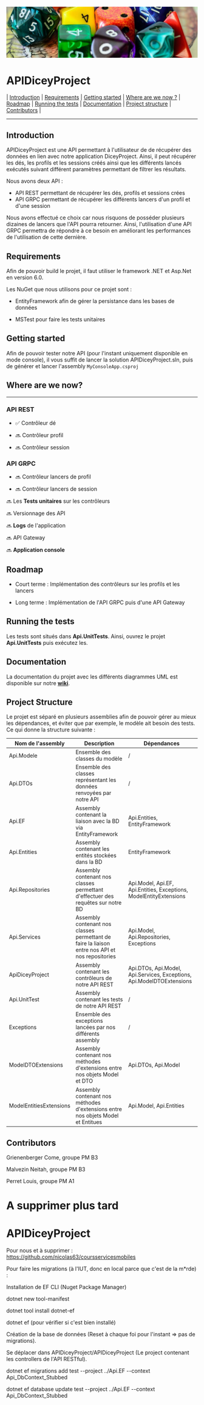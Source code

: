 ![DiceyProject Banner](./images/Banner.jpg)

# APIDiceyProject

| [Introduction](#introduction) | [Requirements](#requirements) | [Getting started](#getting-started) | [Where are we now ?](#where-are-we-now) | [Roadmap](#roadmap) | [Running the tests](#running-the-tests) | [Documentation](#documentation) | [Project structure](#project-structure) | [Contributors](#contributors) | 

---

## Introduction

APIDiceyProject est une API permettant à l'utilisateur de de récupérer des données en lien avec notre application DiceyProject. Ainsi, il peut récupérer les dés, les profils et les sessions créés ainsi que les différents lancés exécutés suivant différent paramètres permettant de filtrer les résultats.

Nous avons deux API :

- API REST permettant de récupérer les dés, profils et sessions crées
- API GRPC permettant de récupérer les différents lancers d'un profil et d'une session

Nous avons effectué ce choix car nous risquons de posséder plusieurs dizaines de lancers que l'API pourra retourner. Ainsi, l'utilisation d'une API GRPC permettra de répondre à ce besoin en améliorant les performances de l'utilisation de cette dernière.


## Requirements

Afin de pouvoir build le projet, il faut utiliser le framework .NET et Asp.Net en version 6.0.

Les NuGet que nous utilisons pour ce projet sont :

* EntityFramework afin de gérer la persistance dans les bases de données

* MSTest pour faire les tests unitaires



## Getting started

Afin de pouvoir tester notre API (pour l'instant uniquement disponible en mode console), il vous suffit de lancer la solution APIDiceyProject.sln, puis de générer et lancer l'assembly `MyConsoleApp.csproj`



## Where are we now?
---

### API REST

- ✅ Contrôleur dé

- 🔜 Contrôleur profil

- 🔜 Contrôleur session

### API GRPC

- 🔜 Contrôleur lancers de profil

- 🔜 Contrôleur lancers de session


🔜 Les **Tests unitaires** sur les contrôleurs

🔜 Versionnage des API

🔜 **Logs** de l'application

🔜 API Gateway

🔜 **Application console**

## Roadmap

* Court terme : Implémentation des contrôleurs sur les profils et les lancers

* Long terme : Implémentation de l'API GRPC puis d'une API Gateway

## Running the tests

Les tests sont situés dans **Api.UnitTests**. Ainsi, ouvrez le projet **Api.UnitTests** puis exécutez les. 

## Documentation

La documentation du projet avec les différents diagrammes UML est disponible sur notre **[wiki](https://codefirst.iut.uca.fr/git/louis.perret/APIDiceyProject/wiki)**.


## Project Structure

Le projet est séparé en plusieurs assemblies afin de pouvoir gérer au mieux les dépendances, et éviter que par exemple, le modèle ait besoin des tests. Ce qui donne la structure suivante :


| Nom de l'assembly | Description | Dépendances |
| -------- | -------- | -------- |
| Api.Modele | Ensemble des classes du modèle | / |
| Api.DTOs | Ensemble des classes représentant les données renvoyées par notre API | / |
| Api.EF | Assembly contenant la liaison avec la BD via EntityFramework | Api.Entities, EntityFramework |
| Api.Entities | Assembly contenant les entités stockées dans la BD | EntityFramework |
| Api.Repositories | Assembly contenant nos classes permettant d'effectuer des requêtes sur notre BD | Api.Model, Api.EF, Api.Entities, Exceptions, ModelEntityExtensions |
| Api.Services | Assembly contenant nos classes permettant de faire la liaison entre nos API et nos repositories | Api.Model, Api.Repositories, Exceptions |
| ApiDiceyProject | Assembly contenant les contrôleurs de notre API REST | Api.DTOs, Api.Model, Api.Services, Exceptions, Api.ModelDTOExtensions |
| Api.UnitTest | Assembly contenant les tests de notre API REST | / |
| Exceptions | Ensemble des exceptions lancées par nos différents assembly | / |
| ModelDTOExtensions | Assembly contenant nos méthodes d'extensions entre nos objets Model et DTO | Api.DTOs, Api.Model |
| ModelEntitiesExtensions | Assembly contenant nos méthodes d'extensions entre nos objets Model et Entitues | Api.Model, Api.Entities |

## Contributors 

Grienenberger Come, groupe PM B3

Malvezin Neitah, groupe PM B3

Perret Louis, groupe PM A1

# A supprimer plus tard

# APIDiceyProject

Pour nous et à supprimer : 
https://github.com/nicolas63/coursservicesmobiles

Pour faire les migrations (à l'IUT, donc en local parce que c'est de la m*rde) :

Installation de EF CLI (Nuget Package Manager)

dotnet new tool-manifest 

dotnet tool install dotnet-ef

dotnet ef (pour vérifier si c'est bien installé)

Création de la base de données (Reset à chaque foi pour l'instant => pas de migrations).

Se déplacer dans APIDiceyProject/APIDiceyProject (Le project contenant les controllers de l'API RESTful).

dotnet ef migrations add test --project ../Api.EF --context Api_DbContext_Stubbed

dotnet ef database update test --project ../Api.EF --context Api_DbContext_Stubbed

